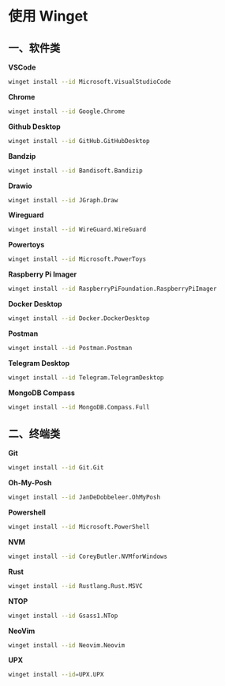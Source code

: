# 使用 Winget

## 一、软件类

**VSCode**

```sh
winget install --id Microsoft.VisualStudioCode
```

**Chrome**

```sh
winget install --id Google.Chrome
```

**Github Desktop**

```sh
winget install --id GitHub.GitHubDesktop
```

**Bandzip**

```sh
winget install --id Bandisoft.Bandizip
```

**Drawio**

```sh
winget install --id JGraph.Draw
```

**Wireguard**

```sh
winget install --id WireGuard.WireGuard
```

**Powertoys**

```sh
winget install --id Microsoft.PowerToys
```

**Raspberry Pi Imager**

```sh
winget install --id RaspberryPiFoundation.RaspberryPiImager
```

**Docker Desktop**

```sh
winget install --id Docker.DockerDesktop
```

**Postman**

```sh
winget install --id Postman.Postman
```

**Telegram Desktop**

```sh
winget install --id Telegram.TelegramDesktop
```

**MongoDB Compass**

```sh
winget install --id MongoDB.Compass.Full
```

## 二、终端类

**Git**

```sh
winget install --id Git.Git
```

**Oh-My-Posh**

```sh
winget install --id JanDeDobbeleer.OhMyPosh
```

**Powershell**

```sh
winget install --id Microsoft.PowerShell
```

**NVM**

```sh
winget install --id CoreyButler.NVMforWindows
```

**Rust**

```sh
winget install --id Rustlang.Rust.MSVC
```

**NTOP**

```sh
winget install --id Gsass1.NTop
```

**NeoVim**

```sh
winget install --id Neovim.Neovim
```

**UPX**

```sh
winget install --id=UPX.UPX
```
